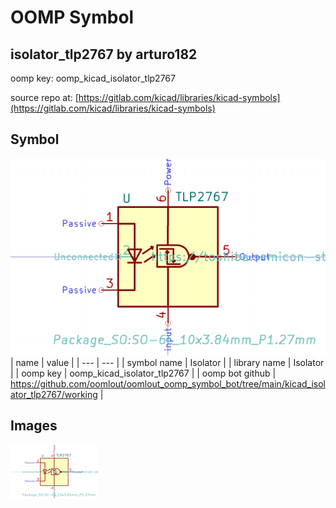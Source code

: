 # OOMP Symbol  
## isolator_tlp2767  by arturo182  
  
oomp key: oomp_kicad_isolator_tlp2767  
  
source repo at: [https://gitlab.com/kicad/libraries/kicad-symbols](https://gitlab.com/kicad/libraries/kicad-symbols)  
## Symbol  
  
[![working.png](working_600.png)](working.png)  
| name | value | 
| --- | --- | 
| symbol name | Isolator | 
| library name | Isolator | 
| oomp key | oomp_kicad_isolator_tlp2767 | 
| oomp bot github | https://github.com/oomlout/oomlout_oomp_symbol_bot/tree/main/kicad_isolator_tlp2767/working | 
## Images  
  
[![working.png](working_140.png)](working.png)  
